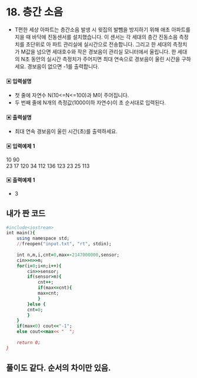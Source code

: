 # 18. 층간 소음
* T편한 세상 아파트는 층간소음 발생 시 윗집의 발뺌을 방지하기 위해 애초 아파트를 지을 때
바닥에 진동센서를 설치했습니다. 이 센서는 각 세대의 층간 진동소음 측정치를 초단위로 아
파트 관리실에 실시간으로 전송합니다. 그리고 한 세대의 측정치가 M값을 넘으면 세대호수와
작은 경보음이 관리실 모니터에서 울립니다. 한 세대의 N초 동안의 실시간 측정치가 주어지면
최대 연속으로 경보음이 울린 시간을 구하세요. 경보음이 없으면 -1를 출력합니다.
#### ▣ 입력설명
* 첫 줄에 자연수 N(10<=N<=100)과 M이 주어집니다.
* 두 번째 줄에 N개의 측정값(1000이하 자연수)이 초 순서대로 입력된다.
#### ▣ 출력설명
* 최대 연속 경보음이 울린 시간(초)를 출력하세요.
#### ▣ 입력예제 1
10 90  
23 17 120 34 112 136 123 23 25 113
#### ▣ 출력예제 1
* 3


## 내가 짠 코드
```ruby
#include<iostream>
int main(){
	using namespace std;
	//freopen("input.txt", "rt", stdin);
	
	int n,m,i,cnt=0,max=-2147000000,sensor;
	cin>>n>>m;
	for(i=0;i<n;i++){
		cin>>sensor;
		if(sensor>m){
			cnt++;
			if(max<=cnt){
			max=cnt; 
			}
		}else {
		cnt=0;
		}
	}
	if(max<0) cout<<"-1";
	else cout<<max<< "  ";
	
	return 0;	
}
```

## 풀이도 같다. 순서의 차이만 있음.

